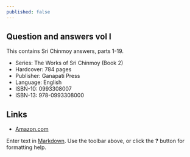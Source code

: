 ```yaml
---
published: false
---
```

## Question and answers vol I

This contains Sri Chinmoy answers, parts 1-19.

- Series: The Works of Sri Chinmoy (Book 2)
- Hardcover: 784 pages
- Publisher: Ganapati Press
- Language: English
- ISBN-10: 0993308007
- ISBN-13: 978-0993308000

## Links ##

- [Amazon.com](https://www.amazon.com/Questions-Answers-vol-Chinmoy-parts/dp/0993308007/)

Enter text in [Markdown](http://daringfireball.net/projects/markdown/). Use the toolbar above, or click the **?** button for formatting help.
